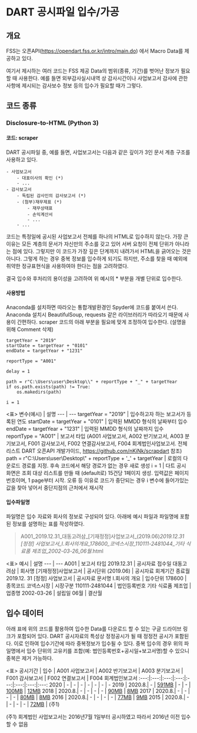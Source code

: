 # DART 공시파일 입수/가공
## 개요
FSS는 오픈API(https://opendart.fss.or.kr/intro/main.do) 에서 Macro Data를 제공하고 있다. 


여기서 제시하는 여러 코드는 FSS 제공 Data의 범위(종류, 기간)를 벗어난 정보가 필요할 때 사용한다.
예를 들면 외부감사실시내역 상 감사시간이나 사업보고서 감사에 관한 사항에 제시되는 감사보수 정보 등의 입수가 필요할 때가 그렇다.

## 코드 종류
### Disclosure-to-HTML (Python 3)

#### 코드: scraper
DART 공시파일 중, 예를 들면, 사업보고서는 다음과 같은 깊이가 3인 문서 계층 구조를 사용하고 있다.


    - 사업보고서
        - 대표이사의 확인 (*)
        - ... 
    - 감사보고서
        - 독립된 감사인의 감사보고서 (*)
        - (첨부)재무제표 (*)
            - 재무상태표
            - 손익계산서
            - ...
        - ...

코드는 특정일에 공시된 사업보고서 전체를 하나의 HTML로 입수하지 않는다.
가장 큰 이유는 모든 계층의 문서가 자신만의 주소를 갖고 있어 서버 요청이 전체 단위가 아니라는 점에 있다.
그렇지만 이 코드가 가장 깊은 단계까지 내려가서 HTML을 긁어오는 것은 아니다. 
그렇게 하는 경우 중복 정보를 입수하게 되기도 하지만, 주소를 찾을 때 예외에 취약한 정규표현식을 사용하여야 한다는 점을 고려하였다.


결국 입수와 후처리의 용이성을 고려하여 위 예시의 * 부분을 개별 단위로 입수한다.


#### 사용방법
Anaconda를 설치하면 따라오는 통합개발환경인 Spyder에 코드를 붙여서 쓴다. Anaconda 설치시 BeautifulSoup, requests 같은 라이브러리가 따라오기 때문에 사용이 간편하다.
scraper 코드의 아래 부분을 필요에 맞게 조정하여 입수한다. (설명을 위해 Comment 삭제)

    targetYear = "2019"
    startDate = targetYear + "0101"
    endDate = targetYear + "1231"

    reportType = "A001" 

    delay = 1

    path = r"C:\Users\user\Desktop\\" + reportType + "_" + targetYear
    if os.path.exists(path) != True:
        os.makedirs(path)

    i = 1

<표>
변수(예시) | 설명
--- | ---
targetYear = "2019" | 입수하고자 하는 보고서가 등록된 연도
startDate = targetYear + "0101" | 입력된 MMDD 형식의 날짜부터 입수
endDate = targetYear + "1231" | 입력된 MMDD 형식의 날짜까지 입수
reportType = "A001" | 보고서 타입 (A001 사업보고서, A002 반기보고서, A003 분기보고서, F001 감사보고서, F002 연결감사보고서, F004 회계법인사업보고서. 전체 리스트 DART 오픈API 개발가이드, https://github.com/nKiNk/scrapdart 참조)
path = r"C:\Users\user\Desktop\\" + reportType + '\_' + targetYear | 로컬의 다운로드 경로를 지정. 후속 코드에서 해당 경로가 없는 경우 새로 생성
i = 1 | 다트 공시 화면은 조회 대상 리스트를 만들 때 (default로) 15건당 1페이지 생성. 입력값은 페이지 번호이며, 1 page부터 시작. 오류 등 이유로 코드가 중단되는 경우 i 변수에 들어가있는 값을 찾아 넣어서 중단지점의 근처에서 재시작 


#### 입수파일명
파일명은 입수 자료와 회사의 정보로 구성되어 있다. 아래에 예시 파일과 파일명에 포함된 정보를 설명하는 표를 작성하였다.


> A001_2019.12.31_대동고려삼_[기재정정]사업보고서_(2019.06)_2019.12.31 [정정] 사업보고서_I.회사의개요_178600_코넥스시장_110111-2481044_기타 식료품 제조업_2002-03-26_06월_.html



<표>
예시 | 설명
--- | ---
A001 | 보고서 타입
2019.12.31 | 공시자료 접수일
대동고려삼 | 회사명
[기재정정]사업보고서 | 공시단위
(2019.06) | 공시자료 회계기간 종료월
2019.12. 31 [정정] 사업보고서 | 공시자료 문서명
I.회사의 개요 | 입수단위
178600 | 종목코드
코넥스시장 | 시장구분
110111-2481044 | 법인등록번호
기타 식료품 제조업 | 업종명
2002-03-26 | 설립일
06월 | 결산월


## 입수 데이터
아래 표에 위의 코드를 활용하여 입수한 Data를 다운로드 할 수 있는 구글 드라이브 링크가 포함되어 있다.
DART 공시자료의 특성상 정정공시가 될 때 정정전 공시가 포함된다.
이로 인하여 입수기간에 따라 중복정보가 입수될 수 있다.
중복 입수의 경우 위의 파일명에서 입수 단위의 고유키를 조합(예: 법인등록번호+공시일+보고서명)할 수 있으니 중복은 제거 가능하다.

<표>
공시기간 | 입수 | A001 사업보고서 | A002 반기보고서 | A003 분기보고서 | F001 감사보고서 | F002 연결보고서 | F004 회계법인보고서
:---:|:---:|:---:|:---:|:---:|:---:|:---:|:---:
2020 | - | - | - | - | - | - | -
2019 | 2020.8.| - | [591MB](https://bit.ly/31yIQzt) | - | - | [100MB](https://bit.ly/2DqYmFA) | [12MB](https://bit.ly/3gCDk55)
2018 | 2020.8.| - | - | - | - | [90MB](https://bit.ly/31yHG72) | [8MB](https://bit.ly/2XGIO7z)
2017 | 2020.8.| - | - | - | - | [80MB](https://bit.ly/3ihJwjg) | [8MB](https://bit.ly/2XXvnAj)
2016 | 2020.8.| - | - | - | - | [77MB](https://bit.ly/2PzJgjm) | [9MB](https://bit.ly/3ikLiQP)
2015 | 2020.8.| - | - | - | - | [72MB](https://bit.ly/33HAVT5) | (주1)

(주1) 회계법인 사업보고서는 2016년7월 1일부터 공시하였고 따라서 2016년 이전  입수할 수 없음
